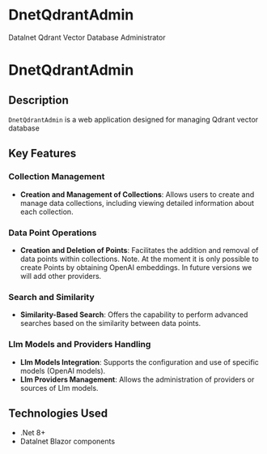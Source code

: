 # DnetQdrantAdmin
Datalnet Qdrant Vector Database Administrator 

# DnetQdrantAdmin

## Description
`DnetQdrantAdmin` is a web application designed for managing Qdrant vector database
## Key Features

### Collection Management
- **Creation and Management of Collections**: Allows users to create and manage data collections, including viewing detailed information about each collection.

### Data Point Operations
- **Creation and Deletion of Points**: Facilitates the addition and removal of data points within collections. 
Note. At the moment it is only possible to create Points by obtaining OpenAI embeddings. In future versions we will add other providers.

### Search and Similarity
- **Similarity-Based Search**: Offers the capability to perform advanced searches based on the similarity between data points.

### Llm Models and Providers Handling
- **Llm Models Integration**: Supports the configuration and use of specific models (OpenAI models).
- **Llm Providers Management**: Allows the administration of providers or sources of Llm models.

## Technologies Used
- .Net 8+
- Datalnet Blazor components


